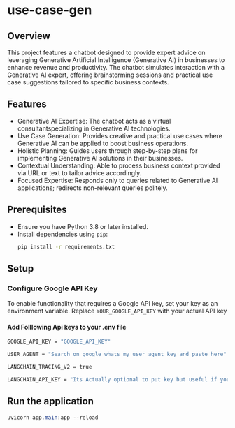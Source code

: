 # use-case-gen

## Overview
This project features a chatbot designed to provide expert advice on leveraging Generative Artificial Intelligence (Generative AI) in businesses to enhance revenue and productivity. The chatbot simulates interaction with a Generative AI expert, offering brainstorming sessions and practical use case suggestions tailored to specific business contexts.

## Features
- Generative AI Expertise: The chatbot acts as a virtual consultantspecializing in Generative AI technologies.
- Use Case Generation: Provides creative and practical use cases where Generative AI can be applied to boost business operations.
- Holistic Planning: Guides users through step-by-step plans for implementing Generative AI solutions in their businesses.
- Contextual Understanding: Able to process business context provided via URL or text to tailor advice accordingly.
- Focused Expertise: Responds only to queries related to Generative AI applications; redirects non-relevant queries politely.

## Prerequisites

- Ensure you have Python 3.8 or later installed.
- Install dependencies using `pip`:
  ```bash
  pip install -r requirements.txt


## Setup

### Configure Google API Key

To enable functionality that requires a Google API key, set your key as an environment variable. Replace `YOUR_GOOGLE_API_KEY` with your actual API key

#### Add Folllowing Api keys to your .env file

```bash
GOOGLE_API_KEY = "GOOGLE_API_KEY"

USER_AGENT = "Search on google whats my user agent key and paste here"

LANGCHAIN_TRACING_V2 = true

LANGCHAIN_API_KEY = "Its Actually optional to put key but useful if you want to trace using langsmith" 
```


## Run the application 

```powershell
uvicorn app.main:app --reload
```
